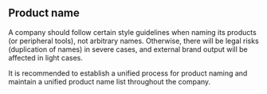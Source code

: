 ## Product name

A company should follow certain style guidelines when naming its products (or peripheral tools), not arbitrary names. Otherwise, there will be legal risks (duplication of names) in severe cases, and external brand output will be affected in light cases.

It is recommended to establish a unified process for product naming and maintain a unified product name list throughout the company.
